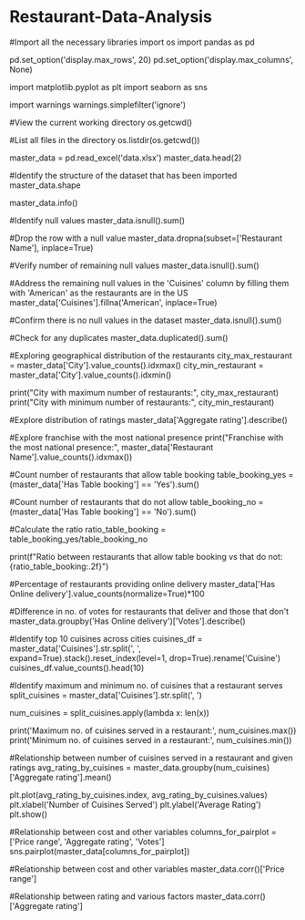 # Restaurant-Data-Analysis

#Import all the necessary libraries
import os
import pandas as pd

pd.set_option('display.max_rows', 20)
pd.set_option('display.max_columns', None)

import matplotlib.pyplot as plt
import seaborn as sns

import warnings
warnings.simplefilter('ignore')

#View the current working directory
os.getcwd()

#List all files in the directory
os.listdir(os.getcwd())

master_data = pd.read_excel('data.xlsx')
master_data.head(2)

#Identify the structure of the dataset that has been imported
master_data.shape

master_data.info()

#Identify null values
master_data.isnull().sum()

#Drop the row with a null value
master_data.dropna(subset=['Restaurant Name'], inplace=True)

#Verify number of remaining null values
master_data.isnull().sum()

#Address the remaining null values in the 'Cuisines' column by filling them with 'American' as the restaurants are in the US
master_data['Cuisines'].fillna('American', inplace=True)

#Confirm there is no null values in the dataset
master_data.isnull().sum()

#Check for any duplicates
master_data.duplicated().sum()

#Exploring geographical distribution of the restaurants
city_max_restaurant = master_data['City'].value_counts().idxmax()
city_min_restaurant = master_data['City'].value_counts().idxmin()

print("City with maximum number of restaurants:", city_max_restaurant)
print("City with minimum number of restaurants:", city_min_restaurant)

#Explore distribution of ratings
master_data['Aggregate rating'].describe()

#Explore franchise with the most national presence
print("Franchise with the most national presence:", master_data['Restaurant Name'].value_counts().idxmax())

#Count number of restaurants that allow table booking
table_booking_yes = (master_data['Has Table booking'] == 'Yes').sum()

#Count number of restaurants that do not allow
table_booking_no = (master_data['Has Table booking'] == 'No').sum()

#Calculate the ratio
ratio_table_booking = table_booking_yes/table_booking_no

print(f"Ratio between restaurants that allow table booking vs that do not: {ratio_table_booking:.2f}")

#Percentage of restaurants providing online delivery
master_data['Has Online delivery'].value_counts(normalize=True)*100

#Difference in no. of votes for restaurants that deliver and those that don't
master_data.groupby('Has Online delivery')['Votes'].describe()

#Identify top 10 cuisines across cities
cuisines_df = master_data['Cuisines'].str.split(', ', expand=True).stack().reset_index(level=1, drop=True).rename('Cuisine')
cuisines_df.value_counts().head(10)

#Identify maximum and minimum no. of cuisines that a restaurant serves
split_cuisines = master_data['Cuisines'].str.split(', ')

num_cuisines = split_cuisines.apply(lambda x: len(x))

print('Maximum no. of cuisines served in a restaurant:', num_cuisines.max())
print('Minimum no. of cuisines served in a restaurant:', num_cuisines.min())

#Relationship between number of cuisines served in a restaurant and given ratings
avg_rating_by_cuisines = master_data.groupby(num_cuisines)['Aggregate rating'].mean()

plt.plot(avg_rating_by_cuisines.index, avg_rating_by_cuisines.values)
plt.xlabel('Number of Cuisines Served')
plt.ylabel('Average Rating')
plt.show()

#Relationship between cost and other variables
columns_for_pairplot = ['Price range', 'Aggregate rating', 'Votes']
sns.pairplot(master_data[columns_for_pairplot])

#Relationship between cost and other variables
master_data.corr()['Price range']

#Relationship between rating and various factors
master_data.corr()['Aggregate rating']
